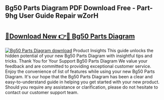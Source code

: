 ## Bg50 Parts Diagram PDF Download Free - Part-9hg User Guide Repair wZorH

# <h2><a href="http://dfhm7f.blite.top/?on=Bg50+Parts+Diagram">🔗Download New 👉🔴 Bg50 Parts Diagram</a></h2>

[![Bg50 Parts Diagram download](https://i.imgur.com/lujVjoI.png)](http://dfhm7f.blite.top/?on=Bg50+Parts+Diagram)
Product Insights This guide unlocks the hidden potential of your new Bg50 Parts Diagram with insightful tips and tricks. Thank You for Your Support Bg50 Parts Diagram We value your feedback and are committed to providing exceptional customer service. Enjoy the convenience of list of features while using your new Bg50 Parts Diagram. It's our hope that the Bg50 Parts Diagram has been a clear and easy-to-understand guide in helping you get started with your new product. Should you require any assistance or clarification, please do not hesitate to contact our customer support team.
